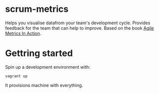 # scrum-metrics
Helps you visualise datafrom your team's development cycle.
Provides feedback for the team that can help to improve.
Based on the book [Agile Metrics In Action](http://manning.com/davis2/).

# Gettring started

Spin up a development environment with:

    vagrant up
    
It provisions machine with everything.
